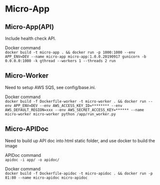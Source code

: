 # Micro-App
## Micro-App(API)

Include health check API.

Docker command  
`docker build -t micro-app . && docker run -p 1000:1000 --env APP_ENV=DEV --name micro-app micro-app:1.0.0.20190917 gunicorn -b 0.0.0.0:1000 -k gthread --workers 1 --threads 2 run`

## Micro-Worker

Need to setup AWS SQS, see config/base.ini.

Docker command  
`docker build -f Dockerfile-worker -t micro-worker . && docker run --env APP_ENV=DEV --env AWS_ACCESS_KEY_ID=******** --env AWS_DEFAULT_REGION=xxx --env AWS_SECRET_ACCESS_KEY=****** --name micro-worker micro-worker python /app/run_worker.py`

## Micro-APIDoc

Need to build up API doc into html static folder, and use docker to build the image

APIDoc command  
`apidoc -i app/ -o apidoc/`

Docker command  
`docker build -f Dockerfile-apidoc -t micro-apidoc . && docker run -p 81:80 --name micro-apidoc micro-apidoc`
